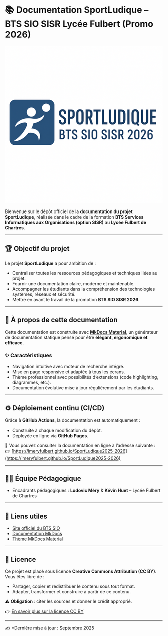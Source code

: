 # 📚 Documentation SportLudique – BTS SIO SISR Lycée Fulbert (Promo 2026)

![SportLudique Logo](./banner.png)

Bienvenue sur le dépôt officiel de la **documentation du projet SportLudique**, réalisée dans le cadre de la formation **BTS Services Informatiques aux Organisations (option SISR)** au **Lycée Fulbert de Chartres**.

---

## 🏆 Objectif du projet

Le projet **SportLudique** a pour ambition de :

- Centraliser toutes les ressources pédagogiques et techniques liées au projet.  
- Fournir une documentation claire, moderne et maintenable.  
- Accompagner les étudiants dans la compréhension des technologies systèmes, réseaux et sécurité.  
- Mettre en avant le travail de la promotion **BTS SIO SISR 2026**.  

---

## 📖 À propos de cette documentation

Cette documentation est construite avec [**MkDocs Material**](https://squidfunk.github.io/mkdocs-material/), un générateur de documentation statique pensé pour être **élégant, ergonomique et efficace**.

### ✨ Caractéristiques
- Navigation intuitive avec moteur de recherche intégré.  
- Mise en page responsive et adaptée à tous les écrans.  
- Thème professionnel avec possibilités d’extensions (code highlighting, diagrammes, etc.).  
- Documentation évolutive mise à jour régulièrement par les étudiants.  

---

## ⚙️ Déploiement continu (CI/CD)

Grâce à **GitHub Actions**, la documentation est automatiquement :  
- Construite à chaque modification du dépôt.  
- Déployée en ligne via **GitHub Pages**.  

📍 Vous pouvez consulter la documentation en ligne à l’adresse suivante :  
👉 [https://lmeryfulbert.github.io/SportLudique2025-2026](https://lmeryfulbert.github.io/SportLudique2025-2026)

---

## 👨‍🎓 Équipe Pédagogique

- Encadrants pédagogiques : **Ludovic Méry** & **Kévin Huet** – Lycée Fulbert de Chartres  

---

## 📌 Liens utiles

- [Site officiel du BTS SIO](https://www.reseau-certa.org/bts-sio)  
- [Documentation MkDocs](https://www.mkdocs.org/)  
- [Thème MkDocs Material](https://squidfunk.github.io/mkdocs-material/)  

---

## 📜 Licence

Ce projet est placé sous licence **Creative Commons Attribution (CC BY)**.  
Vous êtes libre de :  
- Partager, copier et redistribuer le contenu sous tout format.  
- Adapter, transformer et construire à partir de ce contenu.  

⚠️ **Obligation** : citer les sources et donner le crédit approprié.  

👉 [En savoir plus sur la licence CC BY](https://creativecommons.org/licenses/by/4.0/)

---

✍️ *Dernière mise à jour : Septembre 2025